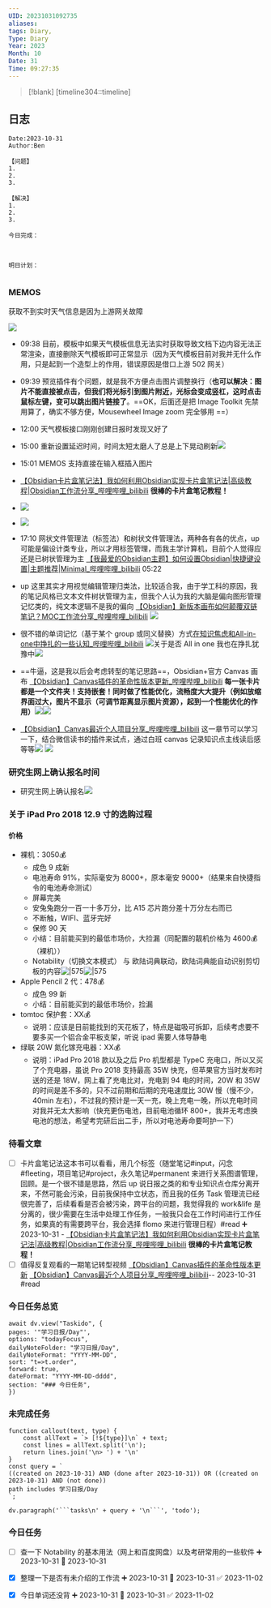 ```yaml
---
UID: 20231031092735
aliases: 
tags: Diary,
Type: Diary
Year: 2023
Month: 10
Date: 31
Time: 09:27:35
---
```

> [!blank] 
> [timeline304::timeline]

## 日志

```
Date:2023-10-31
Author:Ben

【问题】
1.
2.
3.

【解决】
1.
2.
3.

今日完成：



明日计划：


```

### MEMOS

获取不到实时天气信息是因为上游网关故障

![](asset/Pasted%20image%2020231031092844.png)

- 09:38 目前，模板中如果天气模板信息无法实时获取导致文档下边内容无法正常渲染，直接删除天气模板即可正常显示（因为天气模板目前对我并无什么作用，只是起到一个造型上的作用，错误原因是借口上游 502 网关）

- 09:39 预览插件有个问题，就是我不方便点击图片调整换行（**也可以解决：图片不能直接被点击，但我们将光标引到图片附近，光标会变成竖杠，这时点击鼠标左键，变可以跳出图片链接了**。==OK，后面还是把 Image Toolkit 先禁用算了，确实不够方便，Mousewheel Image zoom 完全够用 ==）
- 12:00 天气模板接口刚刚创建日报时发现又好了
- 15:00 重新设置延迟时间，时间太短太磨人了总是上下晃动刷新![](Pasted%20Image%2020231031150008.png)
- 15:01 MEMOS 支持直接在输入框插入图片
- [【Obsidian卡片盒笔记法】我如何利用Obsidian实现卡片盒笔记法|高级教程|Obsidian工作流分享\_哔哩哔哩\_bilibili](https://www.bilibili.com/video/BV1om4y1R7ad/?spm_id_from=333.337.search-card.all.click&vd_source=1f9072e850dde202d6ddd4c60d9d334d) **很棒的卡片盒笔记教程！**
- ![](asset/Pasted%20image%2020231031163436.png)
- ![](asset/Pasted%20image%2020231031164907.png)
- 17:10 网状文件管理法（标签法）和树状文件管理法，两种各有各的优点，up 可能是偏设计类专业，所以才用标签管理，而我主学计算机，目前个人觉得应还是已树状管理为主 [【我最爱的Obsidian主题】如何设置Obsidian|快捷键设置|主题推荐|Minimal\_哔哩哔哩\_bilibili](https://www.bilibili.com/video/BV1Zq4y1x7Ng/?spm_id_from=pageDriver&vd_source=1f9072e850dde202d6ddd4c60d9d334d) 05:22
- up 这里其实才用视觉编辑管理归类法，比较适合我，由于学工科的原因，我的笔记风格已文本文件树状管理为主，但我个人认为我的大脑是偏向图形管理记忆类的，纯文本逻辑不是我的偏向 [【Obsidian】新版本画布如何颠覆双链笔记？MOC工作流分享\_哔哩哔哩\_bilibili](https://www.bilibili.com/video/BV1cR4y1y7Pa/?p=6&spm_id_from=pageDriver) ![](asset/Pasted%20image%2020231031174145.png)
- 很不错的单词记忆（基于某个 group 或同义替换）方式[在知识焦虑和All-in-one中挣扎的一些认知\_哔哩哔哩\_bilibili](https://www.bilibili.com/video/BV1M8411w754/?p=7&spm_id_from=pageDriver) ![](asset/Pasted%20image%2020231031174744.png)关于是否 All in one 我也在挣扎犹豫中![](asset/Pasted%20image%2020231031175019.png)
- ==牛逼，这是我以后会考虑转型的笔记思路==，Obsidian+官方 Canvas 画布 [【Obsidian】Canvas插件的革命性版本更新\_哔哩哔哩\_bilibili](https://www.bilibili.com/video/BV1Ws4y1j73L/?spm_id_from=pageDriver&vd_source=1f9072e850dde202d6ddd4c60d9d334d) **每一张卡片都是一个文件夹！支持嵌套！同时做了性能优化，流畅度大大提升（例如放缩界面过大，图片不显示（可调节距离显示图片资源），起到一个性能优化的作用）![](asset/Pasted%20image%2020231031180853.png)**![](asset/Pasted%20image%2020231031175558.png)
- [【Obsidian】Canvas最近个人项目分享\_哔哩哔哩\_bilibili](https://www.bilibili.com/video/BV11h411L7QZ/?spm_id_from=pageDriver&vd_source=1f9072e850dde202d6ddd4c60d9d334d) 这一章节可以学习一下，结合微信读书的插件来试点，通过白班 canvas 记录知识点主线读后感等等![](asset/Pasted%20image%2020231031181625.png) ![](asset/Pasted%20image%2020231031194025.png)

### 研究生网上确认报名时间

- 研究生网上确认报名![](asset/Pasted%20image%2020231031215229.png)

### 关于 iPad Pro 2018 12.9 寸的选购过程

#### 价格

- 裸机：3050💰
	- 成色 9 成新
	- 电池寿命 91%，实际毫安为 8000+，原本毫安 9000+（结果来自快捷指令的电池寿命测试）
	- 屏幕完美
	- 安兔兔跑分一百一十多万分，比 A15 芯片跑分差十万分左右而已
	- 不断触，WIFI、蓝牙完好
	- 保修 90 天
	- 小结：目前能买到的最低市场价，大捡漏（同配置的靓机价格为 4600💰（裸机））
	- Notability（切换文本模式） 与 欧陆词典联动，欧陆词典能自动识别剪切板的内容![|575](asset/3e531025fff3f0b66fee4b91b4e9feb.png)![|575](asset/55a2e1491953a299a9d1c36f4cce46b.jpg)
- Apple Pencil 2 代：478💰
	- 成色 99 新
	- 小结：目前能买到的最低市场价，捡漏
- tomtoc 保护套：XX💰
	- 说明：应该是目前能找到的天花板了，特点是磁吸可拆卸，后续考虑要不要多买一个铝合金平板支架，听说 ipad 需要人体导静电
- 绿联 20W 氮化镓充电器：XX💰
	- 说明：iPad Pro 2018 款以及之后 Pro 机型都是 TypeC 充电口，所以又买了个充电器，虽说 Pro 2018 支持最高 35W 快充，但苹果官方当时发布时送的还是 18W，网上看了充电比对，充电到 94 电的时间，20W 和 35W 的时间是差不多的，只不过前期和后期的充电速度比 30W 慢（慢不少，40min 左右），不过我的预计是一天一充，晚上充电一晚，所以充电时间对我并无太大影响（快充更伤电池，目前电池循环 800+，我并无考虑换电池的想法，希望考完研后出二手，所以对电池寿命要呵护一下）



### 待看文章

- [ ] 卡片盒笔记法这本书可以看看，用几个标签（随堂笔记#input，闪念#fleeting，项目笔记#project，永久笔记#permanent 来进行关系图谱管理，回顾。是一个很不错是思路，然后 up 说日报之类的和专业知识点仓库分离开来，不然可能会污染，目前我保持中立状态，而且我的任务 Task 管理流已经很完善了，后续看看是否会被污染，跨平台的问题，我觉得我的 work&life 是分离的，很少需要在生活中处理工作任务，一般我只会在工作时间进行工作任务，如果真的有需要跨平台，我会选择 flomo 来进行管理日程）#read ➕ 2023-10-31 - [【Obsidian卡片盒笔记法】我如何利用Obsidian实现卡片盒笔记法|高级教程|Obsidian工作流分享\_哔哩哔哩\_bilibili](https://www.bilibili.com/video/BV1om4y1R7ad/?spm_id_from=333.337.search-card.all.click&vd_source=1f9072e850dde202d6ddd4c60d9d334d) **很棒的卡片盒笔记教程！**
- [ ] 值得反复观看的一期笔记转型视频 [【Obsidian】Canvas插件的革命性版本更新](https://www.bilibili.com/video/BV1Ws4y1j73L/?p=8&spm_id_from=pageDriver) [【Obsidian】Canvas最近个人项目分享\_哔哩哔哩\_bilibili](https://www.bilibili.com/video/BV11h411L7QZ/?spm_id_from=pageDriver&vd_source=1f9072e850dde202d6ddd4c60d9d334d)-- 2023-10-31 #read

### 今日任务总览

```dataviewjs
await dv.view("Taskido", {
pages: '"学习日报/Day"',
options: "todayFocus",
dailyNoteFolder: "学习日报/Day",
dailyNoteFormat: "YYYY-MM-DD",
sort: "t=>t.order",
forward: true,
dateFormat: "YYYY-MM-DD-dddd",
section: "### 今日任务",
})
```

### 未完成任务

```dataviewjs
function callout(text, type) {
    const allText = `> [!${type}]\n` + text;
    const lines = allText.split('\n');
    return lines.join('\n> ') + '\n'
}
const query = `
((created on 2023-10-31) AND (done after 2023-10-31)) OR ((created on 2023-10-31) AND (not done))
path includes 学习日报/Day
`;

dv.paragraph('```tasks\n' + query + '\n```', 'todo');
```


### 今日任务

- [ ] 查一下 Notability 的基本用法（网上和百度网盘）以及考研常用的一些软件 ➕ 2023-10-31 📅 2023-10-31

- [x] 整理一下是否有未介绍的工作流 ➕ 2023-10-31 📅 2023-10-31 ✅ 2023-11-02

- [x] 今日单词还没背 ➕ 2023-10-31 📅 2023-10-31 ✅ 2023-11-02